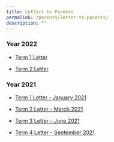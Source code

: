 ```yaml
---
title: Letters to Parents
permalink: /parents/letter-to-parents/
description: ""
---
```


<h3><strong>Year 2022</strong></h3>
<ul>
<li>
<p><a href="https://moe-canberrasec-staging.netlify.app/files/Term%201%20Letter%20to%20Parents%202022.pdf" target="_blank" rel="noopener">Term 1 Letter</a></p>
</li>
<li>
<p><a href="https://moe-canberrasec-staging.netlify.app/files/Term%202%20Letter%20to%20Parents%202022.pdf" target="_blank" rel="noopener">Term 2 Letter</a></p>
</li>
</ul>
<h3><strong>Year 2021</strong></h3>
<ul>
<li>
<p><a href="https://moe-canberrasec-staging.netlify.app/files/Term%201%20Parent%20Letter%202021.pdf" target="_blank" rel="noopener">Term 1 Letter - January 2021</a></p>
</li>
<li>
<p><a href="https://moe-canberrasec-staging.netlify.app/files/Term%202%20Letter%20to%20Parents%202021.pdf" target="_blank" rel="noopener">Term 2 Letter - March 2021</a></p>
</li>
<li>
<p><a href="https://moe-canberrasec-staging.netlify.app/files/Term%203%20Letter%20to%20Parents%202021_24%20June%202021.pdf" target="_blank" rel="noopener">Term 3 Letter - June 2021</a></p>
</li>
<li>
<p><a href="https://moe-canberrasec-staging.netlify.app/files/Term%204%20Letter%20to%20Parents%202021_V2.pdf" target="_blank" rel="noopener">Term 4 Letter - September 2021</a></p>
</li>
</ul>
